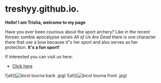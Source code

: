 # treshyy.github.io.
**Hello! I am Trisha, welcome to my page**

Have you ever been courious about the sport archery? Like in the recent Korean zombie apocalypse series *All of Us Are Dead* there is one character there that use a bow 
because it"s her sport and also serves as her protection. **It's a fun sport!**

If interested you can visit us here:
* [Click here](https://www.facebook.com/groups/569960953766577)


![alt](![bicol tourna back](https://user-images.githubusercontent.com/100337922/157606688-d18944c3-f8c7-485f-a155-c2dc225becf8.jpg)
.jpg)
![alt](![bicol tourna front](https://user-images.githubusercontent.com/100337922/157606383-65f8da95-f0d1-4d08-b69a-15e1f0344946.jpg)
.jpg)

